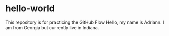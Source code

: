 # hello-world
This repository is for practicing the GitHub Flow
Hello, my name is Adriann. I am from Georgia but currently live in Indiana.

